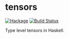 # tensors

[![Hackage](https://img.shields.io/badge/hackage-v0.1.0-orange.svg)](https://hackage.haskell.org/package/tensors)
[![Build Status](https://travis-ci.org/leptonyu/tensors.svg?branch=master)](https://travis-ci.org/leptonyu/tensors)


Type level tensors in Haskell.